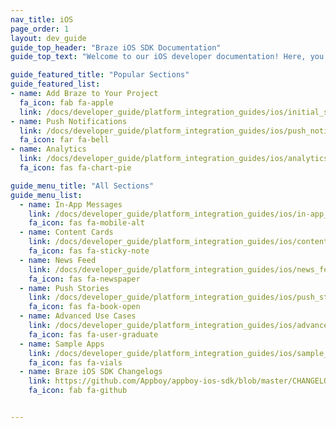 ```yaml
---
nav_title: iOS
page_order: 1
layout: dev_guide
guide_top_header: "Braze iOS SDK Documentation"
guide_top_text: "Welcome to our iOS developer documentation! Here, you'll find what you need to integrate, enable, and customize our iOS SDK in your app."

guide_featured_title: "Popular Sections"
guide_featured_list:
- name: Add Braze to Your Project
  fa_icon: fab fa-apple
  link: /docs/developer_guide/platform_integration_guides/ios/initial_sdk_setup/
- name: Push Notifications
  link: /docs/developer_guide/platform_integration_guides/ios/push_notifications/
  fa_icon: far fa-bell
- name: Analytics
  link: /docs/developer_guide/platform_integration_guides/ios/analytics/
  fa_icon: fas fa-chart-pie

guide_menu_title: "All Sections"
guide_menu_list:
  - name: In-App Messages
    link: /docs/developer_guide/platform_integration_guides/ios/in-app_messaging/
    fa_icon: fas fa-mobile-alt
  - name: Content Cards
    link: /docs/developer_guide/platform_integration_guides/ios/content_cards/
    fa_icon: fas fa-sticky-note
  - name: News Feed
    link: /docs/developer_guide/platform_integration_guides/ios/news_feed/
    fa_icon: fas fa-newspaper
  - name: Push Stories
    link: /docs/developer_guide/platform_integration_guides/ios/push_story/
    fa_icon: fas fa-book-open
  - name: Advanced Use Cases
    link: /docs/developer_guide/platform_integration_guides/ios/advanced_use_cases/
    fa_icon: fas fa-user-graduate
  - name: Sample Apps
    link: /docs/developer_guide/platform_integration_guides/ios/sample_apps/
    fa_icon: fas fa-vials
  - name: Braze iOS SDK Changelogs
    link: https://github.com/Appboy/appboy-ios-sdk/blob/master/CHANGELOG.md
    fa_icon: fab fa-github


---
```

